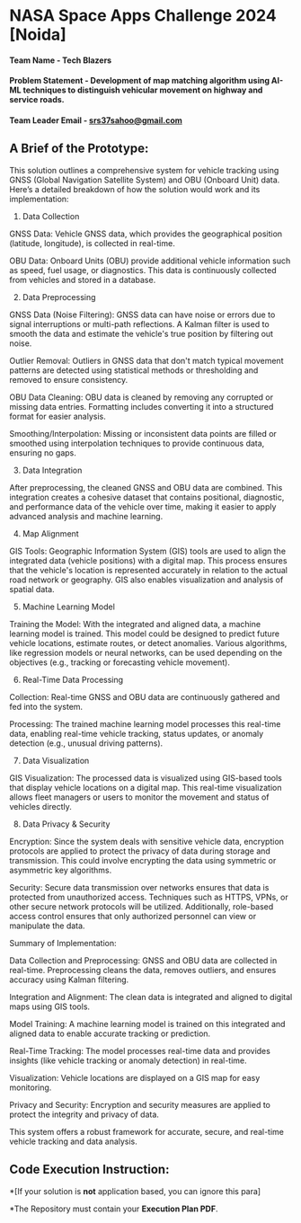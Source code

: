 # NASA Space Apps Challenge 2024 [Noida]

#### Team Name - Tech Blazers 
#### Problem Statement - Development of map matching algorithm using AI-ML techniques to distinguish vehicular movement on highway and service roads.

#### Team Leader Email - srs37sahoo@gmail.com

## A Brief of the Prototype:
  This solution outlines a comprehensive system for vehicle tracking using GNSS (Global Navigation Satellite System) and OBU (Onboard Unit) data. Here’s a detailed breakdown of how the solution would work and its implementation:

1. Data Collection

GNSS Data: Vehicle GNSS data, which provides the geographical position (latitude, longitude), is collected in real-time.

OBU Data: Onboard Units (OBU) provide additional vehicle information such as speed, fuel usage, or diagnostics. This data is continuously collected from vehicles and stored in a database.


2. Data Preprocessing

GNSS Data (Noise Filtering): GNSS data can have noise or errors due to signal interruptions or multi-path reflections. A Kalman filter is used to smooth the data and estimate the vehicle's true position by filtering out noise.

Outlier Removal: Outliers in GNSS data that don't match typical movement patterns are detected using statistical methods or thresholding and removed to ensure consistency.

OBU Data Cleaning: OBU data is cleaned by removing any corrupted or missing data entries. Formatting includes converting it into a structured format for easier analysis.

Smoothing/Interpolation: Missing or inconsistent data points are filled or smoothed using interpolation techniques to provide continuous data, ensuring no gaps.


3. Data Integration

After preprocessing, the cleaned GNSS and OBU data are combined. This integration creates a cohesive dataset that contains positional, diagnostic, and performance data of the vehicle over time, making it easier to apply advanced analysis and machine learning.


4. Map Alignment

GIS Tools: Geographic Information System (GIS) tools are used to align the integrated data (vehicle positions) with a digital map. This process ensures that the vehicle's location is represented accurately in relation to the actual road network or geography. GIS also enables visualization and analysis of spatial data.


5. Machine Learning Model

Training the Model: With the integrated and aligned data, a machine learning model is trained. This model could be designed to predict future vehicle locations, estimate routes, or detect anomalies. Various algorithms, like regression models or neural networks, can be used depending on the objectives (e.g., tracking or forecasting vehicle movement).


6. Real-Time Data Processing

Collection: Real-time GNSS and OBU data are continuously gathered and fed into the system.

Processing: The trained machine learning model processes this real-time data, enabling real-time vehicle tracking, status updates, or anomaly detection (e.g., unusual driving patterns).


7. Data Visualization

GIS Visualization: The processed data is visualized using GIS-based tools that display vehicle locations on a digital map. This real-time visualization allows fleet managers or users to monitor the movement and status of vehicles directly.


8. Data Privacy & Security

Encryption: Since the system deals with sensitive vehicle data, encryption protocols are applied to protect the privacy of data during storage and transmission. This could involve encrypting the data using symmetric or asymmetric key algorithms.

Security: Secure data transmission over networks ensures that data is protected from unauthorized access. Techniques such as HTTPS, VPNs, or other secure network protocols will be utilized. Additionally, role-based access control ensures that only authorized personnel can view or manipulate the data.


Summary of Implementation:

Data Collection and Preprocessing: GNSS and OBU data are collected in real-time. Preprocessing cleans the data, removes outliers, and ensures accuracy using Kalman filtering.

Integration and Alignment: The clean data is integrated and aligned to digital maps using GIS tools.

Model Training: A machine learning model is trained on this integrated and aligned data to enable accurate tracking or prediction.

Real-Time Tracking: The model processes real-time data and provides insights (like vehicle tracking or anomaly detection) in real-time.

Visualization: Vehicle locations are displayed on a GIS map for easy monitoring.

Privacy and Security: Encryption and security measures are applied to protect the integrity and privacy of data.


This system offers a robust framework for accurate, secure, and real-time vehicle tracking and data analysis.


## Code Execution Instruction:
  *[If your solution is **not** application based, you can ignore this para]
  
 *The Repository must contain your **Execution Plan PDF**.
